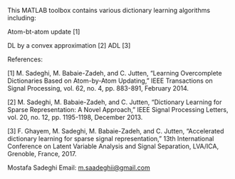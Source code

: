 This MATLAB toolbox contains various dictionary learning algorithms including:

Atom-bt-atom update [1]

DL by a convex approximation [2]
ADL [3]

References:

[1] M. Sadeghi, M. Babaie-Zadeh, and C. Jutten, “Learning Overcomplete Dictionaries Based on Atom-by-Atom Updating,” IEEE       Transactions on Signal Processing, vol. 62, no. 4, pp. 883-891, February 2014. 

[2] M. Sadeghi, M. Babaie-Zadeh, and C. Jutten, “Dictionary Learning for Sparse Representation: A Novel Approach,” IEEE Signal Processing Letters, vol. 20, no. 12, pp. 1195-1198, December 2013.

[3] F. Ghayem, M. Sadeghi, M. Babaie-Zadeh, and C. Jutten, “Accelerated dictionary learning for sparse signal representation,” 
13th International Conference on Latent Variable Analysis and Signal Separation, LVA/ICA, Grenoble, France, 2017.

Mostafa Sadeghi
Email: m.saadeghii@gmail.com

